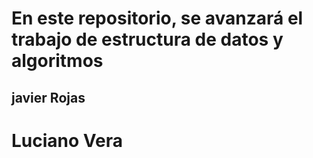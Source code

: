 # En este repositorio, se avanzará el trabajo de estructura de datos y algoritmos
## javier Rojas
# Luciano Vera
